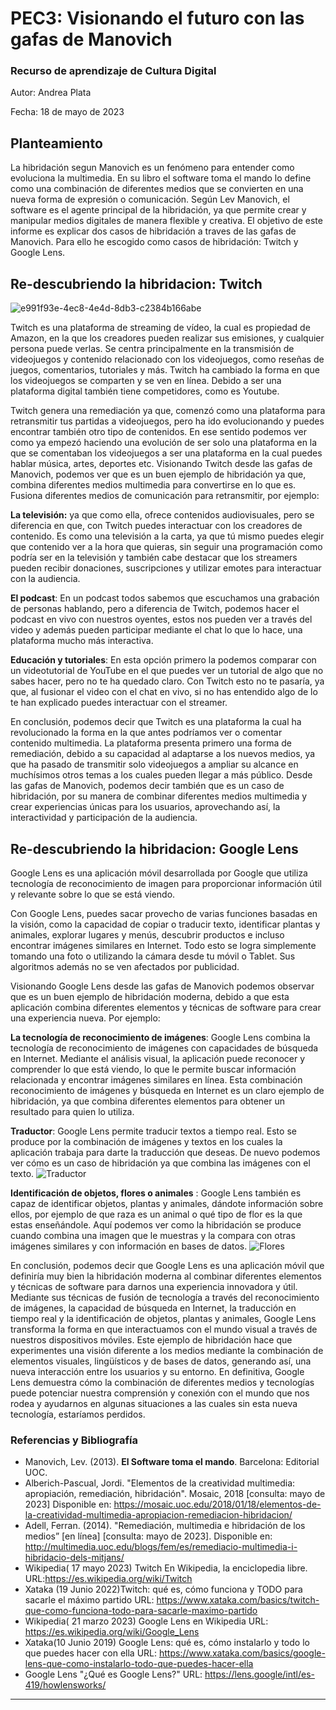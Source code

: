 # PEC3: Visionando el futuro con las gafas de Manovich 

### Recurso de aprendizaje de Cultura Digital 


Autor: Andrea Plata 

Fecha: 18 de mayo de 2023

## Planteamiento
La hibridación segun Manovich es un fenómeno para entender como evoluciona la multimedia. En su libro el software toma el mando lo define como una combinación de diferentes medios que se convierten en una nueva forma de expresión o comunicación. Según Lev Manovich, el software es el agente principal de la hibridación, ya que permite crear y manipular medios digitales de manera flexible y creativa.
El objetivo de este informe es explicar dos casos de hibridación a traves de las gafas de Manovich. Para ello he escogido como casos de hibridación: Twitch y Google Lens.


## Re-descubriendo la hibridacion: Twitch
![e991f93e-4ec8-4e4d-8db3-c2384b166abe](https://github.com/Andreaaplata97/PEC3_Manovich_Reloaded/assets/132663999/631bd2ba-5aa5-46b3-8448-be0d3cbf8297)

Twitch es una plataforma de streaming de vídeo, la cual es propiedad de Amazon, en la que los creadores pueden realizar sus emisiones, y cualquier persona puede verlas. Se centra principalmente en la transmisión de videojuegos y contenido relacionado con los videojuegos, como reseñas de juegos, comentarios, tutoriales y más. Twitch ha cambiado la forma en que los videojuegos se comparten y se ven en línea.
Debido a ser una plataforma digital también tiene competidores, como es Youtube.

Twitch genera una remediación ya que, comenzó como una plataforma para retransmitir tus partidas a videojuegos, pero ha ido evolucionando y puedes encontrar también otro tipo de contenidos. En ese sentido podemos ver como ya empezó haciendo una evolución de ser solo una plataforma en la que se comentaban los videojuegos a ser una plataforma en la cual puedes hablar música, artes, deportes etc.
Visionando Twitch desde las gafas de Manovich, podemos ver que es un buen ejemplo de hibridación ya que, combina diferentes medios multimedia para convertirse en lo que es. Fusiona diferentes medios de comunicación para retransmitir, por ejemplo:

 **La televisión:** ya que como ella, ofrece contenidos audiovisuales, pero se diferencia en que, con Twitch puedes interactuar con los creadores de contenido. Es como una televisión a la carta, ya que tú mismo puedes elegir que contenido ver a la hora que quieras, sin seguir una programación como podría ser en la televisión y también cabe destacar que los streamers pueden recibir donaciones, suscripciones y utilizar emotes para interactuar con la audiencia.
 
 **El podcast**: En un podcast todos sabemos que escuchamos una grabación de personas hablando, pero a diferencia de Twitch, podemos hacer el podcast en vivo con nuestros oyentes, estos nos pueden ver a través del video y además pueden participar mediante el chat lo que lo hace, una plataforma mucho más interactiva.
 
 **Educación y tutoriales**: En esta opción primero la podemos comparar con un videotutorial de YouTube en el que puedes ver un tutorial de algo que no sabes hacer, pero no te ha quedado claro. Con Twitch esto no te pasaría, ya que, al fusionar el video con el chat en vivo, si no has entendido algo de lo te han explicado puedes interactuar con el streamer.
 
En conclusión, podemos decir que Twitch es una plataforma la cual ha revolucionado la forma en la que antes podríamos ver o comentar contenido multimedia. La plataforma presenta primero una forma de remediación, debido a su capacidad al adaptarse a los nuevos medios, ya que ha pasado de transmitir solo videojuegos a ampliar su alcance en muchísimos otros temas a los cuales pueden llegar a más público.
Desde las gafas de Manovich, podemos decir también que es un caso de hibridación, por su manera de combinar diferentes medios multimedia y crear experiencias únicas para los usuarios, aprovechando así, la interactividad y participación de la audiencia.




## Re-descubriendo la hibridacion: Google Lens
Google Lens es una aplicación móvil desarrollada por Google que utiliza tecnología de reconocimiento de imagen para proporcionar información útil y relevante sobre lo que se está viendo.

Con Google Lens, puedes sacar provecho de varias funciones basadas en la visión, como la capacidad de copiar o traducir texto, identificar plantas y animales, explorar lugares y menús, descubrir productos e incluso encontrar imágenes similares en Internet. Todo esto se logra simplemente tomando una foto o utilizando la cámara desde tu móvil o Tablet. Sus algoritmos además no se ven afectados por publicidad.

Visionando Google Lens desde las gafas de Manovich podemos observar que es un buen ejemplo de hibridación moderna, debido a que esta aplicación combina diferentes elementos y técnicas de software para crear una experiencia nueva. Por ejemplo:

**La tecnología de reconocimiento de imágenes**: Google Lens combina la tecnología de reconocimiento de imágenes con capacidades de búsqueda en Internet. Mediante el análisis visual, la aplicación puede reconocer y comprender lo que está viendo, lo que le permite buscar información relacionada y encontrar imágenes similares en línea. Esta combinación reconocimiento de imágenes y búsqueda en Internet es un claro ejemplo de hibridación, ya que combina diferentes elementos para obtener un resultado para quien lo utiliza.

**Traductor**: Google Lens permite traducir textos a tiempo real. Esto se produce por la combinación de imágenes y textos en los cuales la aplicación trabaja para darte la traducción que deseas. De nuevo podemos ver cómo es un caso de hibridación ya que combina las imágenes con el texto.
![Traductor](https://github.com/Andreaaplata97/PEC3_Manovich_Reloaded/assets/132663999/c3b7369f-e44d-49f0-b1c3-97366d0da677)

**Identificación de objetos, flores o animales** : Google Lens también es capaz de identificar objetos, plantas y animales, dándote información sobre ellos, por ejemplo de que raza es un animal  o qué tipo de flor es la que estas enseñándole. Aquí podemos ver como la hibridación se produce cuando combina una imagen que le muestras y la compara con otras imágenes similares y con información en bases de datos.
![Flores](https://github.com/Andreaaplata97/PEC3_Manovich_Reloaded/assets/132663999/27603105-0834-460f-8bca-8582899383c5)


En conclusión, podemos decir que Google Lens es una aplicación móvil que definiría muy bien la hibridación moderna al combinar diferentes elementos y técnicas de software para darnos una experiencia innovadora y útil. Mediante sus técnicas de fusión de tecnología a través del reconocimiento de imágenes, la capacidad de búsqueda en Internet, la traducción en tiempo real y la identificación de objetos, plantas y animales, Google Lens transforma la forma en que interactuamos con el mundo visual a través de nuestros dispositivos móviles. Este ejemplo de hibridación hace que experimentes una visión diferente a los medios mediante la combinación de elementos visuales, lingüísticos y de bases de datos, generando así, una nueva interacción entre los usuarios y su entorno. En definitiva, Google Lens demuestra cómo la combinación de diferentes medios y tecnologías puede potenciar nuestra comprensión y conexión con el mundo que nos rodea y ayudarnos en algunas situaciones a las cuales sin esta nueva tecnología, estaríamos perdidos.



### Referencias y Bibliografía

* Manovich, Lev. (2013). **El Software toma el mando**. Barcelona: Editorial UOC. 
* Alberich-Pascual, Jordi. "Elementos de la creatividad multimedia: apropiación, remediación, hibridación". Mosaic, 2018 [consulta: mayo de 2023] Disponible en: https://mosaic.uoc.edu/2018/01/18/elementos-de-la-creatividad-multimedia-apropiacion-remediacion-hibridacion/
* Adell, Ferran. (2014). "Remediación, multimedia e hibridación de los medios” [en línea] [consulta: mayo de 2023]. Disponible en: http://multimedia.uoc.edu/blogs/fem/es/remediacio-multimedia-i-hibridacio-dels-mitjans/
* Wikipedia( 17 mayo 2023) Twitch En Wikipedia, la enciclopedia libre. URL:https://es.wikipedia.org/wiki/Twitch
* Xataka (19 Junio 2022)Twitch: qué es, cómo funciona y TODO para sacarle el máximo partido URL: https://www.xataka.com/basics/twitch-que-como-funciona-todo-para-sacarle-maximo-partido
* Wikipedia( 21 marzo 2023) Google Lens en Wikipedia URL: https://es.wikipedia.org/wiki/Google_Lens
* Xataka(10 Junio 2019) Google Lens: qué es, cómo instalarlo y todo lo que puedes hacer con ella URL: https://www.xataka.com/basics/google-lens-que-como-instalarlo-todo-que-puedes-hacer-ella
* Google Lens "¿Qué es Google Lens?" URL: https://lens.google/intl/es-419/howlensworks/

----



